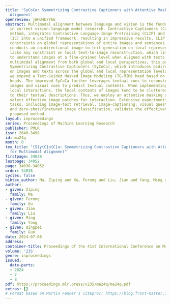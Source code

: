 ```yaml
---
title: 'SyCoCa: Symmetrizing Contrastive Captioners with Attentive Masking for Multimodal
  Alignment'
openreview: jWHU4b7Yk6
abstract: Multimodal alignment between language and vision is the fundamental topic
  in current vision-language model research. Contrastive Captioners (CoCa), as a representative
  method, integrates Contrastive Language-Image Pretraining (CLIP) and Image Caption
  (IC) into a unified framework, resulting in impressive results. CLIP imposes a bidirectional
  constraints on global representations of entire images and sentences. Although IC
  conducts an unidirectional image-to-text generation on local representation, it
  lacks any constraint on local text-to-image reconstruction, which limits the ability
  to understand images at a fine-grained level when aligned with texts. To achieve
  multimodal alignment from both global and local perspectives, this paper proposes
  Symmetrizing Contrastive Captioners (SyCoCa), which introduces bidirectional interactions
  on images and texts across the global and local representation levels. Specifically,
  we expand a Text-Guided Masked Image Modeling (TG-MIM) head based on ITC and IC
  heads. The improved SyCoCa further leverages textual cues to reconstruct contextual
  images and visual cues to predict textual contents. When implementing bidirectional
  local interactions, the local contents of images tend to be cluttered or unrelated
  to their textual descriptions. Thus, we employ an attentive masking strategy to
  select effective image patches for interaction. Extensive experiments on five vision-language
  tasks, including image-text retrieval, image-captioning, visual question answering,
  and zero-shot/finetuned image classification, validate the effectiveness of our
  proposed method.
layout: inproceedings
series: Proceedings of Machine Learning Research
publisher: PMLR
issn: 2640-3498
id: ma24q
month: 0
tex_title: "{S}y{C}o{C}a: Symmetrizing Contrastive Captioners with Attentive Masking
  for Multimodal Alignment"
firstpage: 34038
lastpage: 34052
page: 34038-34052
order: 34038
cycles: false
bibtex_author: Ma, Ziping and Xu, Furong and Liu, Jian and Yang, Ming and Guo, Qingpei
author:
- given: Ziping
  family: Ma
- given: Furong
  family: Xu
- given: Jian
  family: Liu
- given: Ming
  family: Yang
- given: Qingpei
  family: Guo
date: 2024-07-08
address:
container-title: Proceedings of the 41st International Conference on Machine Learning
volume: '235'
genre: inproceedings
issued:
  date-parts:
  - 2024
  - 7
  - 8
pdf: https://proceedings.mlr.press/v235/ma24q/ma24q.pdf
extras: []
# Format based on Martin Fenner's citeproc: https://blog.front-matter.io/posts/citeproc-yaml-for-bibliographies/
---
```

